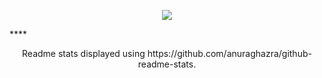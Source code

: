 <p align="center">
  <img src="https://github-readme-stats.vercel.app/api?username=HarshKhandeparkar&show_icons=true&theme=dark&include_all_commits=true&hide_title=true" />
</p>
****
<p align="center">
Readme stats displayed using https://github.com/anuraghazra/github-readme-stats.
</p>
